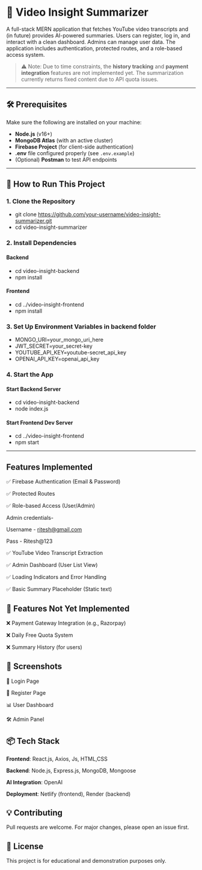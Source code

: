 # 🎥 Video Insight Summarizer

A full-stack MERN application that fetches YouTube video transcripts and (in future) provides AI-powered summaries. Users can register, log in, and interact with a clean dashboard. Admins can manage user data. The application includes authentication, protected routes, and a role-based access system.

> ⚠️ Note: Due to time constraints, the **history tracking** and **payment integration** features are not implemented yet. The summarization currently returns fixed content due to API quota issues.

---

## 🛠️ Prerequisites

Make sure the following are installed on your machine:

- **Node.js** (v16+)
- **MongoDB Atlas** (with an active cluster)
- **Firebase Project** (for client-side authentication)
- **.env** file configured properly (see `.env.example`)
- (Optional) **Postman** to test API endpoints

---

## 🚀 How to Run This Project
### 1. Clone the Repository

- git clone https://github.com/your-username/video-insight-summarizer.git
- cd video-insight-summarizer
### 2. Install Dependencies
####  Backend
- cd video-insight-backend
- npm install
####  Frontend
- cd ../video-insight-frontend
- npm install

### 3. Set Up Environment Variables in backend folder
- MONGO_URI=your_mongo_uri_here
- JWT_SECRET=your_secret-key
- YOUTUBE_API_KEY=youtube-secret_api_key
- OPENAI_API_KEY=openai_api_key

### 4. Start the App
#### Start Backend Server
- cd video-insight-backend
- node index.js

#### Start Frontend Dev Server
- cd ../video-insight-frontend
- npm start
---

## Features Implemented
✅ Firebase Authentication (Email & Password)

✅ Protected Routes

✅ Role-based Access (User/Admin)

Admin credentials- 

Username - ritesh@gmail.com 

Pass - Ritesh@123

✅ YouTube Video Transcript Extraction

✅ Admin Dashboard (User List View)

✅ Loading Indicators and Error Handling

✅ Basic Summary Placeholder (Static text)

## 🚧 Features Not Yet Implemented

❌ Payment Gateway Integration (e.g., Razorpay)

❌ Daily Free Quota System

❌ Summary History (for users)

## 📸 Screenshots

🔐 Login Page

📝 Register Page

📊 User Dashboard

🛠 Admin Panel

## 📦 Tech Stack
**Frontend**: React.js, Axios, Js, HTML,CSS

**Backend**: Node.js, Express.js, MongoDB, Mongoose

**AI Integration**: OpenAI

**Deployment**: Netlify (frontend), Render (backend)

## 💡 Contributing
Pull requests are welcome. For major changes, please open an issue first.

## 📄 License
This project is for educational and demonstration purposes only.
